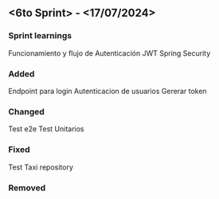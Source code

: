 ## <6to Sprint> - <17/07/2024>

### Sprint learnings
Funcionamiento y flujo de Autenticación 
JWT
Spring Security

### Added
Endpoint para login
Autenticacion de usuarios
Gererar token


### Changed
Test e2e
Test Unitarios

### Fixed
Test Taxi repository 

### Removed
